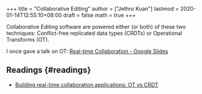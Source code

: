 +++
title = "Collaborative Editing"
author = ["Jethro Kuan"]
lastmod = 2020-01-14T12:55:10+08:00
draft = false
math = true
+++

Collaborative Editing software are powered either (or both) of these
two techniques: Conflict-free replicated data types (CRDTs) or
Operational Transforms (OT).

I once gave a talk on OT: [Real-time Collaboration - Google Slides](https://docs.google.com/presentation/d/1qMi%5FzQxm6E9fxXi8RFnfhaOvvCHEGzD-NPQjpD%5FF63w/edit?usp=sharing)


## Readings {#readings}

-   [Building real-time collaboration applications: OT vs CRDT](https://www.tiny.cloud/blog/real-time-collaboration-ot-vs-crdt/)
